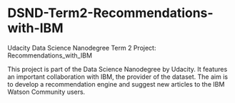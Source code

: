 # DSND-Term2-Recommendations-with-IBM
Udacity Data Science Nanodegree Term 2 Project: Recommendations_with_IBM

This project is part of the Data Science Nanodegree by Udacity. It features an important collaboration with IBM, the provider of the 
dataset. The aim is to develop a recommendation engine and suggest new articles to the IBM Watson Community users.
